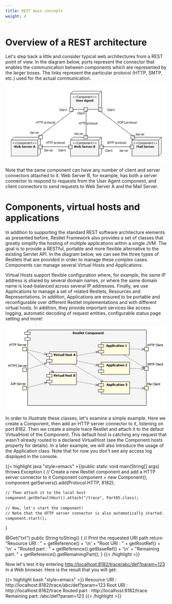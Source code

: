 ```yaml
---
title: REST main concepts
weight: 4
---
```

# Overview of a REST architecture

Let's step back a little and consider typical web architectures from a
REST point of view. In the diagram below, ports represent the connector
that enables the communication between components which are represented
by the larger boxes. The links represent the particular protocol (HTTP,
SMTP, etc.) used for the actual communication.

![](../images/tutorial04.png)

Note that the same component can have any number of client and server
connectors attached to it. Web Server B, for example, has both a server
connector to respond to requests from the User Agent component, and
client connectors to send requests to Web Server A and the Mail Server.

# Components, virtual hosts and applications

In addition to supporting the standard REST software architecture
elements as presented before, Restlet Framework also provides a set
of classes that greatly simplify the hosting of multiple applications
within a single JVM. The goal is to provide a RESTful, portable and more
flexible alternative to the existing Servlet API. In the diagram below,
we can see the three types of Restlets that are provided in order to
manage these complex cases. Components can manage several Virtual Hosts
and Applications.

Virtual Hosts support flexible configuration where, for example, the
same IP address is shared by several domain names, or where the same
domain name is load-balanced across several IP addresses. Finally, we
use Applications to manage a set of related Restlets, Resources and
Representations. In addition, Applications are ensured to be portable
and reconfigurable over different Restlet implementations and with
different virtual hosts. In addition, they provide important services
like access logging, automatic decoding of request entities,
configurable status page setting and more!

![](../images/tutorial05.png)

In order to illustrate these classes, let's examine a simple example.
Here we create a Component, then add an HTTP server connector to it,
listening on port 8182. Then we create a simple trace Restlet and attach
it to the defaut VirtualHost of the Component. This default host is
catching any request that wasn't already routed to a declared
VirtualHost (see the Component.hosts property for details). In a later
example, we will also introduce the usage of the Application class. Note
that for now you don't see any access log displayed in the console.

{{< highlight java "style=emacs" >}}public static void main(String[] args) throws Exception {
    // Create a new Restlet component and add a HTTP server connector to it
    Component component = new Component();
    component.getServers().add(Protocol.HTTP, 8182);

    // Then attach it to the local host
    component.getDefaultHost().attach("/trace", Part05.class);

    // Now, let's start the component!
    // Note that the HTTP server connector is also automatically started.
    component.start();
}

@Get("txt")
public String toString() {
    // Print the requested URI path
    return "Resource URI  : " + getReference() + '\n' + "Root URI      : "
            + getRootRef() + '\n' + "Routed part   : "
            + getReference().getBaseRef() + '\n' + "Remaining part: "
            + getReference().getRemainingPart();
}
{{< /highlight >}}

Now let's test it by entering
<http://localhost:8182/trace/abc/def?param=123> in a Web browser. Here
is the result that you will get:

{{< highlight bash "style=emacs" >}}    Resource URI  : http://localhost:8182/trace/abc/def?param=123
    Root URI      : http://localhost:8182/trace
    Routed part   : http://localhost:8182/trace
    Remaining part: /abc/def?param=123
{{< /highlight >}}
